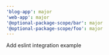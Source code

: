 ```yaml
---
'blog-app': major
'web-app': major
'@optional-package-scope/bar': major
'@optional-package-scope/foo': major
---
```


Add eslint integration example
